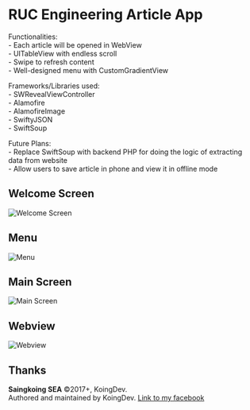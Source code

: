 # RUC Engineering Article App

Functionalities: <br>
    - Each article will be opened in WebView <br>
    - UITableView with endless scroll <br>
    - Swipe to refresh content <br>
    - Well-designed menu with CustomGradientView <br>

Frameworks/Libraries used: <br>
    - SWRevealViewController <br>
    - Alamofire <br>
    - AlamofireImage <br>
    - SwiftyJSON <br>
    - SwiftSoup <br>

Future Plans: <br>
    - Replace SwiftSoup with backend PHP for doing the logic of extracting data from website <br>
    - Allow users to save article in phone and view it in offline mode

Welcome Screen
--------------
<img src="https://raw.github.com/koingdev/rise-up/master/screenshots/welcome.png?raw=true" alt="Welcome Screen">

Menu
----
<img src="https://raw.github.com/koingdev/rise-up/master/screenshots/menu.png?raw=true" alt="Menu">

Main Screen
-----------
<img src="https://raw.github.com/koingdev/rise-up/master/screenshots/main.png?raw=true" alt="Main Screen">

Webview
-------
<img src="https://raw.github.com/koingdev/rise-up/master/screenshots/webview.png?raw=true" alt="Webview">

Thanks
------

**Saingkoing SEA** ©2017+, KoingDev. <br>
Authored and maintained by KoingDev.
<a href="https://facebook.com/sskdev">Link to my facebook</a>
